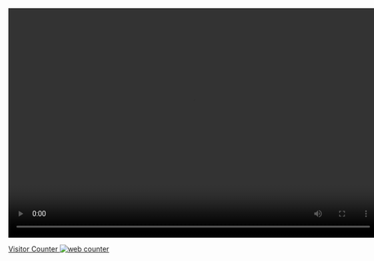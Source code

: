 



  <video width="740" height="460" controls>
  <source src="2020 in Pictures.mp4" type="video/mp4">
  <source src="2020 in Pictures.mp4" type="video/webm">
  <p> <a href="2020 in Pictures.mp4"></a> instead.</p>
</video>


<!-- hitwebcounter Code START -->
<a href="https://www.hitwebcounter.com" target="_blank">
<p>Visitor Counter 
<img src="https://hitwebcounter.com/counter/counter.php?page=7734552&style=0032&nbdigits=2&type=page&initCount=0" title="Free Counter" Alt="web counter"   border="0" />                                    
</p>                                    

